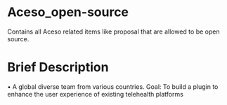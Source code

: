 # Aceso_open-source
Contains all Aceso related items like proposal that are allowed to be open source.

# Brief Description
•	A global diverse team from various countries.
  Goal: To build a plugin to enhance the user experience of existing telehealth platforms 
